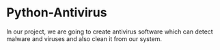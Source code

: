 # Python-Antivirus
In our project, we are going to create antivirus software which can detect malware and viruses  and also clean it from our system.
